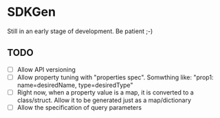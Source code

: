 # SDKGen
Still in an early stage of development. Be patient ;-)

## TODO
- [ ] Allow API versioning
- [ ] Allow property tuning with "properties spec". Somwthing like: "prop1: name=desiredName, type=desiredType"
- [ ] Right now, when a property value is a map, it is converted to a class/struct. Allow it to be generated just as a map/dictionary
- [ ] Allow the specification of query parameters